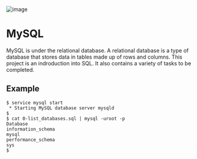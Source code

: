 ![image](https://www.simplilearn.com/ice9/free_resources_article_thumb/difference_between_sql_and_mysql.jpg)
# MySQL
MySQL is under the relational database. A relational database is a type of database that stores data in tables made up of rows and columns. This project is an indroduction into SQL. It also contains a variety of tasks to be completed.

## Example
```
$ service mysql start                                                   
 * Starting MySQL database server mysqld 
$
$ cat 0-list_databases.sql | mysql -uroot -p                               
Database                                                                                   
information_schema                                                                         
mysql                                                                                      
performance_schema                                                                         
sys                      
$
```
